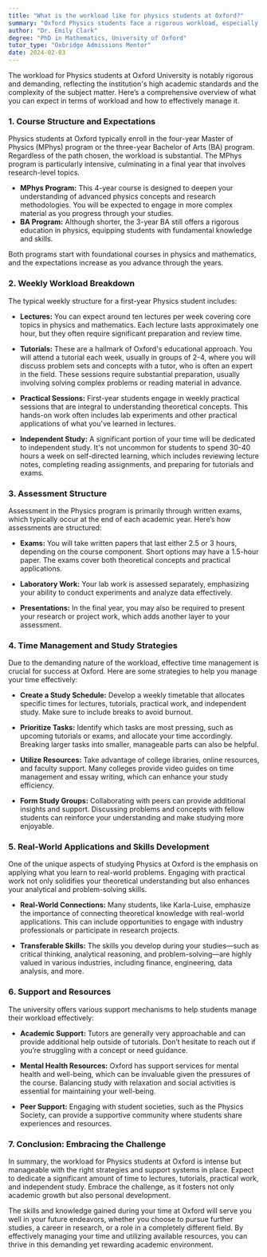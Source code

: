 ```yaml
---
title: "What is the workload like for physics students at Oxford?"
summary: "Oxford Physics students face a rigorous workload, especially in the intensive MPhys program, requiring effective management and commitment."
author: "Dr. Emily Clark"
degree: "PhD in Mathematics, University of Oxford"
tutor_type: "Oxbridge Admissions Mentor"
date: 2024-02-03
---
```


The workload for Physics students at Oxford University is notably rigorous and demanding, reflecting the institution's high academic standards and the complexity of the subject matter. Here’s a comprehensive overview of what you can expect in terms of workload and how to effectively manage it.

### 1. **Course Structure and Expectations**

Physics students at Oxford typically enroll in the four-year Master of Physics (MPhys) program or the three-year Bachelor of Arts (BA) program. Regardless of the path chosen, the workload is substantial. The MPhys program is particularly intensive, culminating in a final year that involves research-level topics.

- **MPhys Program:** This 4-year course is designed to deepen your understanding of advanced physics concepts and research methodologies. You will be expected to engage in more complex material as you progress through your studies.
- **BA Program:** Although shorter, the 3-year BA still offers a rigorous education in physics, equipping students with fundamental knowledge and skills.

Both programs start with foundational courses in physics and mathematics, and the expectations increase as you advance through the years.

### 2. **Weekly Workload Breakdown**

The typical weekly structure for a first-year Physics student includes:

- **Lectures:** You can expect around ten lectures per week covering core topics in physics and mathematics. Each lecture lasts approximately one hour, but they often require significant preparation and review time.
  
- **Tutorials:** These are a hallmark of Oxford's educational approach. You will attend a tutorial each week, usually in groups of 2-4, where you will discuss problem sets and concepts with a tutor, who is often an expert in the field. These sessions require substantial preparation, usually involving solving complex problems or reading material in advance.

- **Practical Sessions:** First-year students engage in weekly practical sessions that are integral to understanding theoretical concepts. This hands-on work often includes lab experiments and other practical applications of what you've learned in lectures.

- **Independent Study:** A significant portion of your time will be dedicated to independent study. It's not uncommon for students to spend 30-40 hours a week on self-directed learning, which includes reviewing lecture notes, completing reading assignments, and preparing for tutorials and exams.

### 3. **Assessment Structure**

Assessment in the Physics program is primarily through written exams, which typically occur at the end of each academic year. Here’s how assessments are structured:

- **Exams:** You will take written papers that last either 2.5 or 3 hours, depending on the course component. Short options may have a 1.5-hour paper. The exams cover both theoretical concepts and practical applications.

- **Laboratory Work:** Your lab work is assessed separately, emphasizing your ability to conduct experiments and analyze data effectively.

- **Presentations:** In the final year, you may also be required to present your research or project work, which adds another layer to your assessment.

### 4. **Time Management and Study Strategies**

Due to the demanding nature of the workload, effective time management is crucial for success at Oxford. Here are some strategies to help you manage your time effectively:

- **Create a Study Schedule:** Develop a weekly timetable that allocates specific times for lectures, tutorials, practical work, and independent study. Make sure to include breaks to avoid burnout.

- **Prioritize Tasks:** Identify which tasks are most pressing, such as upcoming tutorials or exams, and allocate your time accordingly. Breaking larger tasks into smaller, manageable parts can also be helpful.

- **Utilize Resources:** Take advantage of college libraries, online resources, and faculty support. Many colleges provide video guides on time management and essay writing, which can enhance your study efficiency.

- **Form Study Groups:** Collaborating with peers can provide additional insights and support. Discussing problems and concepts with fellow students can reinforce your understanding and make studying more enjoyable.

### 5. **Real-World Applications and Skills Development**

One of the unique aspects of studying Physics at Oxford is the emphasis on applying what you learn to real-world problems. Engaging with practical work not only solidifies your theoretical understanding but also enhances your analytical and problem-solving skills.

- **Real-World Connections:** Many students, like Karla-Luise, emphasize the importance of connecting theoretical knowledge with real-world applications. This can include opportunities to engage with industry professionals or participate in research projects.

- **Transferable Skills:** The skills you develop during your studies—such as critical thinking, analytical reasoning, and problem-solving—are highly valued in various industries, including finance, engineering, data analysis, and more.

### 6. **Support and Resources**

The university offers various support mechanisms to help students manage their workload effectively:

- **Academic Support:** Tutors are generally very approachable and can provide additional help outside of tutorials. Don’t hesitate to reach out if you’re struggling with a concept or need guidance.

- **Mental Health Resources:** Oxford has support services for mental health and well-being, which can be invaluable given the pressures of the course. Balancing study with relaxation and social activities is essential for maintaining your well-being.

- **Peer Support:** Engaging with student societies, such as the Physics Society, can provide a supportive community where students share experiences and resources.

### 7. **Conclusion: Embracing the Challenge**

In summary, the workload for Physics students at Oxford is intense but manageable with the right strategies and support systems in place. Expect to dedicate a significant amount of time to lectures, tutorials, practical work, and independent study. Embrace the challenge, as it fosters not only academic growth but also personal development. 

The skills and knowledge gained during your time at Oxford will serve you well in your future endeavors, whether you choose to pursue further studies, a career in research, or a role in a completely different field. By effectively managing your time and utilizing available resources, you can thrive in this demanding yet rewarding academic environment.
    